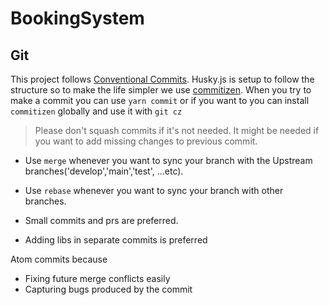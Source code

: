 # BookingSystem

## Git

This project follows [Conventional Commits]('https://www.conventionalcommits.org/en/v1.0.0/').
Husky.js is setup to follow the structure so to make the life simpler we use [commitizen]('https://www.npmjs.com/package/commitizen').
When you try to make a commit you can use `yarn commit` or if you want to you can install `commitizen` globally and use it with `git cz`

> Please don't squash commits if it's not needed. It might be needed if you want to add missing changes to previous commit.

- Use `merge` whenever you want to sync your branch with the Upstream branches('develop','main','test', ...etc).

- Use `rebase` whenever you want to sync your branch with other branches.

- Small commits and prs are preferred.

- Adding libs in separate commits is preferred

Atom commits because

- Fixing future merge conflicts easily
- Capturing bugs produced by the commit
